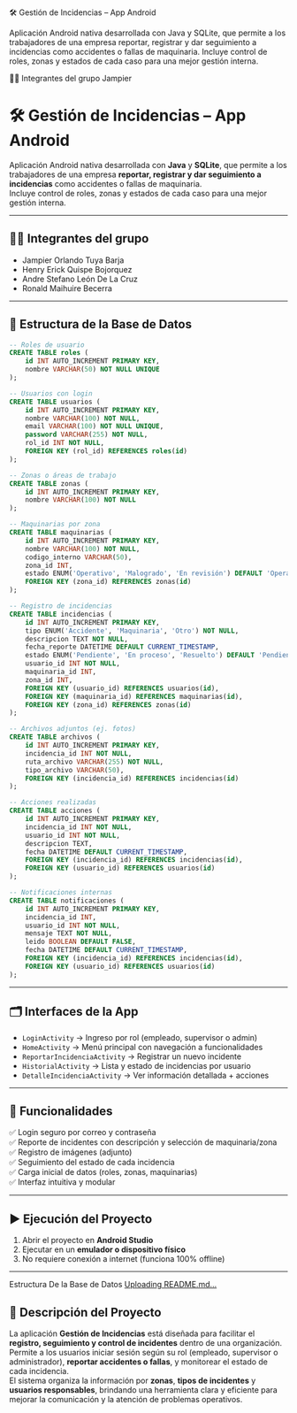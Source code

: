 🛠️ Gestión de Incidencias – App Android

Aplicación Android nativa desarrollada con Java y SQLite, que permite a los trabajadores de una empresa reportar, registrar y dar seguimiento a incidencias como accidentes o fallas de maquinaria.
Incluye control de roles, zonas y estados de cada caso para una mejor gestión interna.

👨‍💻 Integrantes del grupo
Jampier 
# 🛠️ Gestión de Incidencias – App Android

Aplicación Android nativa desarrollada con **Java** y **SQLite**, que permite a los trabajadores de una empresa **reportar, registrar y dar seguimiento a incidencias** como accidentes o fallas de maquinaria.  
Incluye control de roles, zonas y estados de cada caso para una mejor gestión interna.

---

## 👨‍💻 Integrantes del grupo

- Jampier Orlando Tuya Barja  
- Henry Erick Quispe Bojorquez  
- Andre Stefano León De La Cruz  
- Ronald Maihuire Becerra

---

## 🧠 Estructura de la Base de Datos

```sql
-- Roles de usuario
CREATE TABLE roles (
    id INT AUTO_INCREMENT PRIMARY KEY,
    nombre VARCHAR(50) NOT NULL UNIQUE
);

-- Usuarios con login
CREATE TABLE usuarios (
    id INT AUTO_INCREMENT PRIMARY KEY,
    nombre VARCHAR(100) NOT NULL,
    email VARCHAR(100) NOT NULL UNIQUE,
    password VARCHAR(255) NOT NULL,
    rol_id INT NOT NULL,
    FOREIGN KEY (rol_id) REFERENCES roles(id)
);

-- Zonas o áreas de trabajo
CREATE TABLE zonas (
    id INT AUTO_INCREMENT PRIMARY KEY,
    nombre VARCHAR(100) NOT NULL
);

-- Maquinarias por zona
CREATE TABLE maquinarias (
    id INT AUTO_INCREMENT PRIMARY KEY,
    nombre VARCHAR(100) NOT NULL,
    codigo_interno VARCHAR(50),
    zona_id INT,
    estado ENUM('Operativo', 'Malogrado', 'En revisión') DEFAULT 'Operativo',
    FOREIGN KEY (zona_id) REFERENCES zonas(id)
);

-- Registro de incidencias
CREATE TABLE incidencias (
    id INT AUTO_INCREMENT PRIMARY KEY,
    tipo ENUM('Accidente', 'Maquinaria', 'Otro') NOT NULL,
    descripcion TEXT NOT NULL,
    fecha_reporte DATETIME DEFAULT CURRENT_TIMESTAMP,
    estado ENUM('Pendiente', 'En proceso', 'Resuelto') DEFAULT 'Pendiente',
    usuario_id INT NOT NULL,
    maquinaria_id INT,
    zona_id INT,
    FOREIGN KEY (usuario_id) REFERENCES usuarios(id),
    FOREIGN KEY (maquinaria_id) REFERENCES maquinarias(id),
    FOREIGN KEY (zona_id) REFERENCES zonas(id)
);

-- Archivos adjuntos (ej. fotos)
CREATE TABLE archivos (
    id INT AUTO_INCREMENT PRIMARY KEY,
    incidencia_id INT NOT NULL,
    ruta_archivo VARCHAR(255) NOT NULL,
    tipo_archivo VARCHAR(50),
    FOREIGN KEY (incidencia_id) REFERENCES incidencias(id)
);

-- Acciones realizadas
CREATE TABLE acciones (
    id INT AUTO_INCREMENT PRIMARY KEY,
    incidencia_id INT NOT NULL,
    usuario_id INT NOT NULL,
    descripcion TEXT,
    fecha DATETIME DEFAULT CURRENT_TIMESTAMP,
    FOREIGN KEY (incidencia_id) REFERENCES incidencias(id),
    FOREIGN KEY (usuario_id) REFERENCES usuarios(id)
);

-- Notificaciones internas
CREATE TABLE notificaciones (
    id INT AUTO_INCREMENT PRIMARY KEY,
    incidencia_id INT,
    usuario_id INT NOT NULL,
    mensaje TEXT NOT NULL,
    leido BOOLEAN DEFAULT FALSE,
    fecha DATETIME DEFAULT CURRENT_TIMESTAMP,
    FOREIGN KEY (incidencia_id) REFERENCES incidencias(id),
    FOREIGN KEY (usuario_id) REFERENCES usuarios(id)
);
```

---

## 🗂️ Interfaces de la App

- `LoginActivity` → Ingreso por rol (empleado, supervisor o admin)  
- `HomeActivity` → Menú principal con navegación a funcionalidades  
- `ReportarIncidenciaActivity` → Registrar un nuevo incidente  
- `HistorialActivity` → Lista y estado de incidencias por usuario  
- `DetalleIncidenciaActivity` → Ver información detallada + acciones

---

## 🚀 Funcionalidades

✅ Login seguro por correo y contraseña  
✅ Reporte de incidentes con descripción y selección de maquinaria/zona  
✅ Registro de imágenes (adjunto)  
✅ Seguimiento del estado de cada incidencia  
✅ Carga inicial de datos (roles, zonas, maquinarias)  
✅ Interfaz intuitiva y modular

---

## ▶️ Ejecución del Proyecto

1. Abrir el proyecto en **Android Studio**  
2. Ejecutar en un **emulador o dispositivo físico**  
3. No requiere conexión a internet (funciona 100% offline)

---

Estructura De la Base de Datos 
[Uploading README.md…]()



## 📌 Descripción del Proyecto

La aplicación **Gestión de Incidencias** está diseñada para facilitar el **registro, seguimiento y control de incidentes** dentro de una organización.  
Permite a los usuarios iniciar sesión según su rol (empleado, supervisor o administrador), **reportar accidentes o fallas**, y monitorear el estado de cada incidencia.  
El sistema organiza la información por **zonas**, **tipos de incidentes** y **usuarios responsables**, brindando una herramienta clara y eficiente para mejorar la comunicación y la atención de problemas operativos.

